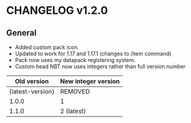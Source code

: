 # CHANGELOG v1.2.0
## General
- Added custom pack icon.
- Updated to work for 1.17 and 1.17.1 (changes to /item command)
- Pack now uses my datapack registering system.
- Custom head NBT now uses integers rather than full version number

| Old version      | New integer version |
|------------------|---------------------|
| {latest-version} | REMOVED             |
| 1.0.0            | 1                   |
| 1.1.0            | 2 (latest)          |